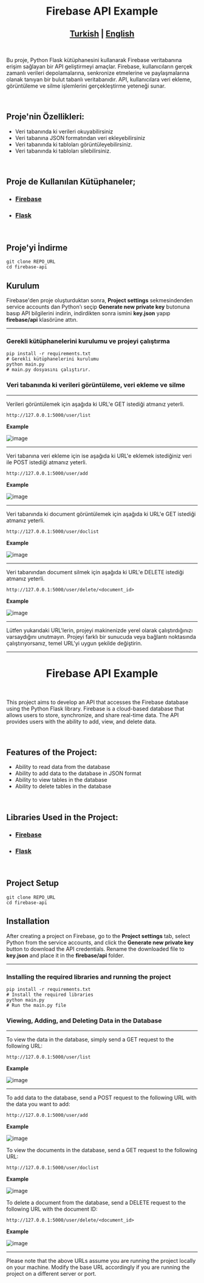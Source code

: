<h1 id="tr" align="center">Firebase API Example</h1>

<h2 align="center"> <a href="#tr">Turkish</a> | <a href="#eng">English</a>  </h2>

<br>

Bu proje, Python Flask kütüphanesini kullanarak Firebase veritabanına erişim sağlayan bir API geliştirmeyi amaçlar. Firebase, kullanıcıların gerçek zamanlı verileri depolamalarına, senkronize etmelerine ve paylaşmalarına olanak tanıyan bir bulut tabanlı veritabanıdır. API, kullanıcılara veri ekleme, görüntüleme ve silme işlemlerini gerçekleştirme yeteneği sunar.

<br>

## Proje'nin Özellikleri:

-   Veri tabanında ki verileri okuyabilirsiniz
-   Veri tabanına JSON formatından veri ekleyebilirsiniz
-   Veri tabanında ki tabloları görüntüleyebilirsiniz.
-   Veri tabanında ki tabloları silebilirsiniz.

<br>

## Proje de Kullanılan Kütüphaneler;

-   ### [Firebase](https://pypi.org/project/firebase-admin/)

-   ### [Flask](https://pypi.org/project/Flask/)

<br>

## Proje'yi İndirme

```shell
git clone REPO_URL
cd firebase-api
```

## Kurulum

Firebase'den proje oluşturduktan sonra, **Project settings** sekmesindenden service accounts dan Python'ı seçip **Generate new private key** butonuna basıp API bilgilerini indirin, indirdikten sonra ismini **key.json** yapıp **firebase/api** klasörüne attın.

<hr>

### Gerekli kütüphanelerini kurulumu ve projeyi çalıştırma

```shell
pip install -r requirements.txt
# Gerekli kütüphanelerini kurulumu
python main.py
# main.py dosyasını çalıştırır.
```

### Veri tabanında ki verileri görüntüleme, veri ekleme ve silme

<hr>

Verileri görüntülemek için aşağıda ki URL'e GET istediği atmanız yeterli.

```shell
http://127.0.0.1:5000/user/list
```

**Example**

![image](/images/example1.png)

<hr>

Veri tabanına veri ekleme için ise aşağıda ki URL'e eklemek istediğiniz veri ile POST istediği atmanız yeterli.

```shell
http://127.0.0.1:5000/user/add
```

**Example**

![image](/images/example2.png)

<hr>

Veri tabanında ki document görüntülemek için aşağıda ki URL'e GET istediği atmanız yeterli.

```shell
http://127.0.0.1:5000/user/doclist
```

**Example**

![image](/images/example3.png)

<hr>

Veri tabanından document silmek için aşağıda ki URL'e DELETE istediği atmanız yeterli.

```shell
http://127.0.0.1:5000/user/delete/<document_id>
```

**Example**

![image](/images/example4.png)

<hr>

Lütfen yukarıdaki URL'lerin, projeyi makinenizde yerel olarak çalıştırdığınızı varsaydığını unutmayın. Projeyi farklı bir sunucuda veya bağlantı noktasında çalıştırıyorsanız, temel URL'yi uygun şekilde değiştirin.

<hr>

<h1 id="eng" align="center">Firebase API Example</h1>

<br>

This project aims to develop an API that accesses the Firebase database using the Python Flask library. Firebase is a cloud-based database that allows users to store, synchronize, and share real-time data. The API provides users with the ability to add, view, and delete data.

<br>

## Features of the Project:

-   Ability to read data from the database
-   Ability to add data to the database in JSON format
-   Ability to view tables in the database
-   Ability to delete tables in the database

<br>

## Libraries Used in the Project:

-   ### [Firebase](https://pypi.org/project/firebase-admin/)

-   ### [Flask](https://pypi.org/project/Flask/)

<br>

## Project Setup

```shell
git clone REPO_URL
cd firebase-api
```

## Installation

After creating a project on Firebase, go to the **Project settings** tab, select Python from the service accounts, and click the **Generate new private key** button to download the API credentials. Rename the downloaded file to **key.json** and place it in the **firebase/api** folder.

<hr>

### Installing the required libraries and running the project

```shell
pip install -r requirements.txt
# Install the required libraries
python main.py
# Run the main.py file
```

### Viewing, Adding, and Deleting Data in the Database

<hr>

To view the data in the database, simply send a GET request to the following URL:

```shell
http://127.0.0.1:5000/user/list
```

**Example**

![image](/images/example1.png)

<hr>

To add data to the database, send a POST request to the following URL with the data you want to add:

```shell
http://127.0.0.1:5000/user/add
```

**Example**

![image](/images/example2.png)

To view the documents in the database, send a GET request to the following URL:

```shell
http://127.0.0.1:5000/user/doclist
```

**Example**

![image](/images/example3.png)

To delete a document from the database, send a DELETE request to the following URL with the document ID:

```shell
http://127.0.0.1:5000/user/delete/<document_id>
```

**Example**

![image](/images/example4.png)

<hr>

Please note that the above URLs assume you are running the project locally on your machine. Modify the base URL accordingly if you are running the project on a different server or port.
